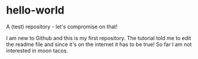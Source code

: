 # hello-world

A (test) repository - let's compromise on that!

I am new to Github and this is my first repository. The tutorial told me to edit the readme file and since it's on the internet it has to be true! So far I am not interested in moon tacos.
